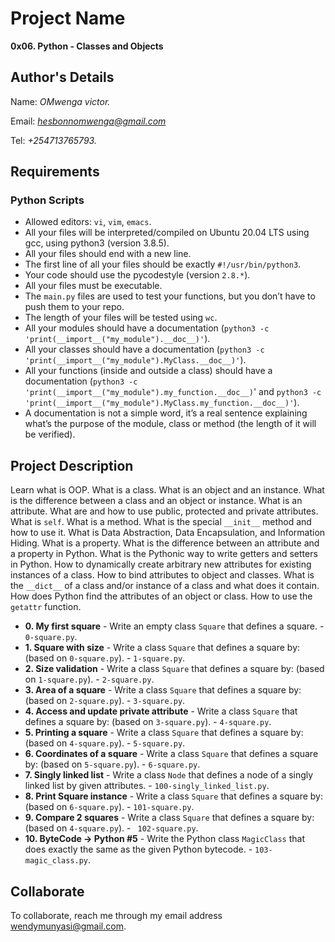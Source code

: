 # Project Name
**0x06. Python - Classes and Objects**

## Author's Details
Name: *OMwenga victor.*

Email: *hesbonnomwenga@gmail.com*

Tel: *+254713765793.*

##  Requirements

### Python Scripts
*   Allowed editors: `vi`, `vim`, `emacs`.
*   All your files will be interpreted/compiled on Ubuntu 20.04 LTS using gcc, using python3 (version 3.8.5).
*   All your files should end with a new line.
*   The first line of all your files should be exactly `#!/usr/bin/python3`.
*   Your code should use the pycodestyle (version `2.8.*`).
*   All your files must be executable.
*   The `main.py` files are used to test your functions, but you don’t have to push them to your repo.
*   The length of your files will be tested using `wc`.
*   All your modules should have a documentation (`python3 -c 'print(__import__("my_module").__doc__)'`).
*   All your classes should have a documentation (`python3 -c 'print(__import__("my_module").MyClass.__doc__)'`).
*   All your functions (inside and outside a class) should have a documentation (`python3 -c 'print(__import__("my_module").my_function.__doc__)`' and `python3 -c 'print(__import__("my_module").MyClass.my_function.__doc__)'`).
*   A documentation is not a simple word, it’s a real sentence explaining what’s the purpose of the module, class or method (the length of it will be verified).


## Project Description
Learn what is OOP.
What is a class.
What is an object and an instance.
What is the difference between a class and an object or instance.
What is an attribute.
What are and how to use public, protected and private attributes.
What is `self`.
What is a method.
What is the special `__init__` method and how to use it.
What is Data Abstraction, Data Encapsulation, and Information Hiding.
What is a property.
What is the difference between an attribute and a property in Python.
What is the Pythonic way to write getters and setters in Python.
How to dynamically create arbitrary new attributes for existing instances of a class.
How to bind attributes to object and classes.
What is the `__dict__` of a class and/or instance of a class and what does it contain.
How does Python find the attributes of an object or class.
How to use the `getattr` function.

* **0. My first square** - Write an empty class `Square` that defines a square. - `0-square.py`.
* **1. Square with size** - Write a class `Square` that defines a square by: (based on `0-square.py`). - `1-square.py`.
* **2. Size validation** - Write a class `Square` that defines a square by: (based on `1-square.py`). - `2-square.py`.
* **3. Area of a square** - Write a class `Square` that defines a square by: (based on `2-square.py`). - `3-square.py`.
* **4. Access and update private attribute** - Write a class `Square` that defines a square by: (based on `3-square.py`). - `4-square.py`.
* **5. Printing a square** - Write a class `Square` that defines a square by: (based on `4-square.py`). - `5-square.py`.
* **6. Coordinates of a square** - Write a class `Square` that defines a square by: (based on `5-square.py`). - `6-square.py`.
* **7. Singly linked list** - Write a class `Node` that defines a node of a singly linked list by given attributes. - `100-singly_linked_list.py`.
* **8. Print Square instance** - Write a class `Square` that defines a square by: (based on `6-square.py`). - `101-square.py`.
* **9. Compare 2 squares** - Write a class `Square` that defines a square by: (based on `4-square.py`). - ` 102-square.py`.
* **10. ByteCode -> Python #5** - Write the Python class `MagicClass` that does exactly the same as the given Python bytecode. - `103-magic_class.py`.

## Collaborate

To collaborate, reach me through my email address wendymunyasi@gmail.com.
